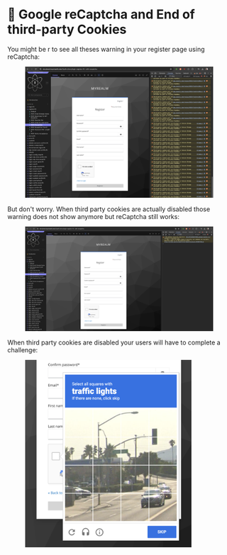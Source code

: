 # 🍪 Google reCaptcha and End of third-party Cookies

You might be r to see all theses warning in your register page using reCaptcha:

<figure><img src="../.gitbook/assets/image (105).png" alt=""><figcaption></figcaption></figure>

But don't worry. When third party cookies are actually disabled those warning does not show anymore but reCaptcha still works:

<figure><img src="../.gitbook/assets/image (106).png" alt=""><figcaption></figcaption></figure>

When third party cookies are disabled your users will have to complete a challenge:

<figure><img src="../.gitbook/assets/image (107).png" alt="" width="375"><figcaption></figcaption></figure>

